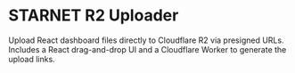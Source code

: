 # STARNET R2 Uploader

Upload React dashboard files directly to Cloudflare R2 via presigned URLs.
Includes a React drag-and-drop UI and a Cloudflare Worker to generate the upload links.